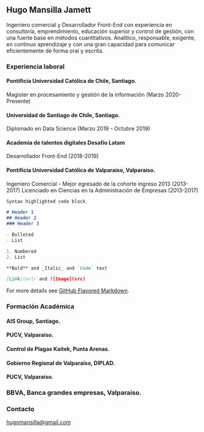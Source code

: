 ## Hugo Mansilla Jamett

Ingeniero comercial y Desarrollador Front-End con experiencia en consultoría, emprendimiento, educación superior y control de gestión, con una fuerte base en métodos cuantitativos. Analítico, responsable, exigente, en continuo aprendizaje y con una gran capacidad para comunicar eficientemente de forma oral y escrita. 

### Experiencia laboral

#### Pontificia Universidad Católica de Chile, Santiago. 
Magister en procesamiento y gestión de la información (Marzo 2020-Presente)

#### Universidad de Santiago de Chile, Santiago. 
Diplomado en Data Science (Marzo 2019 - Octubre 2019)

#### Academia de talentos digitales Desafio Latam
Desarrollador Front-End (2018-2019)

#### Pontificia Universidad Católica de Valparaíso, Valparaíso. 
Ingeniero Comercial - Mejor egresado de la cohorte ingreso 2013 (2013-2017)
Licenciado en Ciencias en la Administración de Empresas (2013-2017)

```markdown
Syntax highlighted code block

# Header 1
## Header 2
### Header 3

- Bulleted
- List

1. Numbered
2. List

**Bold** and _Italic_ and `Code` text

[Link](url) and ![Image](src)
```

For more details see [GitHub Flavored Markdown](https://guides.github.com/features/mastering-markdown/).

### Formación Académica 

#### AIS Group, Santiago.

#### PUCV, Valparaíso.

#### Control de Plagas Kaitek, Punta Arenas.

#### Gobierno Regional de Valparaíso, DIPLAD. 

#### PUCV, Valparaíso.

### BBVA, Banca grandes empresas, Valparaíso. 


### Contacto
hugomansilla@gmail.com 
